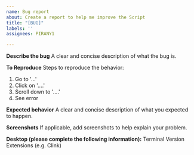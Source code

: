 ```yaml
---
name: Bug report
about: Create a report to help me improve the Script
title: "[BUG]"
labels: ''
assignees: PIRANY1

---
```


**Describe the bug**
A clear and concise description of what the bug is.

**To Reproduce**
Steps to reproduce the behavior:
1. Go to '...'
2. Click on '....'
3. Scroll down to '....'
4. See error

**Expected behavior**
A clear and concise description of what you expected to happen.

**Screenshots**
If applicable, add screenshots to help explain your problem.

**Desktop (please complete the following information):**
Terminal Version 
Extensions (e.g. Clink)
